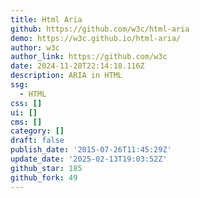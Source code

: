 ```yaml
---
title: Html Aria
github: https://github.com/w3c/html-aria
demo: https://w3c.github.io/html-aria/
author: w3c
author_link: https://github.com/w3c
date: 2024-11-28T22:14:18.116Z
description: ARIA in HTML
ssg:
  - HTML
css: []
ui: []
cms: []
category: []
draft: false
publish_date: '2015-07-26T11:45:29Z'
update_date: '2025-02-13T19:03:52Z'
github_star: 185
github_fork: 49
---
```

